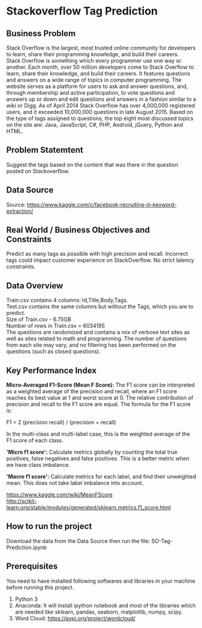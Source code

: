 # Stackoverflow Tag Prediction

## Business Problem
Stack Overflow is the largest, most trusted online community for developers to learn, share their programming knowledge, and build their careers.<br>
Stack Overflow is something which every programmer use one way or another. Each month, over 50 million developers come to Stack Overflow to learn, share their knowledge, and build their careers. It features questions and answers on a wide range of topics in computer programming. The website serves as a platform for users to ask and answer questions, and, through membership and active participation, to vote questions and answers up or down and edit questions and answers in a fashion similar to a wiki or Digg. As of April 2014 Stack Overflow has over 4,000,000 registered users, and it exceeded 10,000,000 questions in late August 2015. Based on the type of tags assigned to questions, the top eight most discussed topics on the site are: Java, JavaScript, C#, PHP, Android, jQuery, Python and HTML.

## Problem Statemtent
Suggest the tags based on the content that was there in the question posted on Stackoverflow.

## Data Source
Source: https://www.kaggle.com/c/facebook-recruiting-iii-keyword-extraction/

## Real World / Business Objectives and Constraints
Predict as many tags as possible with high precision and recall.
Incorrect tags could impact customer experience on StackOverflow.
No strict latency constraints.

## Data Overview
Train.csv contains 4 columns: Id,Title,Body,Tags.<br>
Test.csv contains the same columns but without the Tags, which you are to predict.<br>
Size of Train.csv - 6.75GB<br>
Number of rows in Train.csv = 6034195<br>
The questions are randomized and contains a mix of verbose text sites as well as sites related to math and programming. The number of questions from each site may vary, and no filtering has been performed on the questions (such as closed questions).

## Key Performance Index
__Micro-Averaged F1-Score (Mean F Score):__ The F1 score can be interpreted as a weighted average of the precision and recall, where an F1 score reaches its best value at 1 and worst score at 0. The relative contribution of precision and recall to the F1 score are equal. The formula for the F1 score is:<br>

F1 = 2 (precision recall) / (precision + recall)<br>

In the multi-class and multi-label case, this is the weighted average of the F1 score of each class. <br>

__'Micro f1 score':__
Calculate metrics globally by counting the total true positives, false negatives and false positives. This is a better metric when we have class imbalance.<br>

__'Macro f1 score':__ 
Calculate metrics for each label, and find their unweighted mean. This does not take label imbalance into account.<br>

https://www.kaggle.com/wiki/MeanFScore<br>
http://scikit-learn.org/stable/modules/generated/sklearn.metrics.f1_score.html

## How to run the project
Download the data from the Data Source then run the file: SO-Tag-Prediction.ipynb

## Prerequisites
You need to have installed following softwares and libraries in your machine before running this project.

1. Python 3
2. Anaconda: It will install ipython notebook and most of the libraries which are needed like sklearn, pandas, seaborn, matplotlib, numpy, scipy.
3. Word Cloud: https://pypi.org/project/wordcloud/
